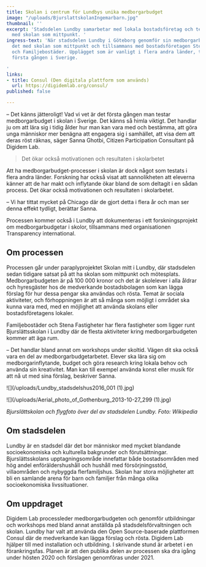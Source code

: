 ```yaml
---
title: Skolan i centrum för Lundbys unika medborgarbudget
image: "/uploads/BjurslattskolanIngemarbarn.jpg"
thumbnail: ''
excerpt: 'Stadsdelen Lundby samarbetar med lokala bostadsföretag och testar en medborgarbudget
  med skolan som mittpunkt. '
ingress-text: 'När stadsdelen Lundby i Göteborg genomför sin medborgarbudget gör man
  det med skolan som mittpunkt och tillsammans med bostadsföretagen Stena Fastigheter
  och Familjebostäder. Upplägget som är vanligt i flera andra länder, testas nu för
  första gången i Sverige.

'
links:
- title: Consul (Den digitala plattform som används)
  url: https://digidemlab.org/consul/
published: false

---
```

– Det känns jätteroligt! Vad vi vet är det första gången man testar medborgarbudget i skolan i Sverige. Det känns så himla viktigt. Det handlar ju om att lära sig i tidig ålder hur man kan vara med och bestämma, att göra unga människor mer benägna att engagera sig i samhället, att visa dem att deras röst räknas, säger Sanna Ghotbi, Citizen Participation Consultant på Digidem Lab.

> Det ökar också motivationen och resultaten i skolarbetet

Att ha medborgarbudget-processer i skolan är dock något som testats i flera andra länder. Forskning har också visat att sannolikheten att eleverna känner att de har makt och inflytande ökar bland de som deltagit i en sådan process. Det ökar också motivationen och resultaten i skolarbetet.

– Vi har tittat mycket på Chicago där de gjort detta i flera år och man ser denna effekt tydligt, berättar Sanna.

Processen kommer också i Lundby att dokumenteras i ett forskningsprojekt om medborgarbudgetar i skolor, tillsammans med organisationen Transparency international.

## Om processen

Processen går under paraplyprojektet Skolan mitt i Lundby, där stadsdelen sedan tidigare satsat på att ha skolan som mittpunkt och mötesplats. Medborgarbudgeten är på 100 000 kronor och det är skolelever i alla åldrar och hyresgäster hos de medverkande bostadsbolagen som kan lägga förslag för hur dessa pengar ska användas och rösta. Temat är sociala aktiviteter, och förhoppningen är att så många som möjligt i området ska kunna vara med, med en möjlighet att använda skolans eller bostadsföretagens lokaler.

Familjebostäder och Stena Fastigheter har flera fastigheter som ligger runt Bjurslättsskolan i Lundby där de flesta aktiviteter kring medborgarbudgeten kommer att äga rum.

– Det handlar bland annat om workshops under skoltid. Vägen dit ska också vara en del av medborgarbudgetarbetet. Elever ska lära sig om medborgarinflytande, budget och göra research kring lokala behov och använda sin kreativitet. Man kan till exempel använda konst eller musik för att nå ut med sina förslag, beskriver Sanna.

![](/uploads/Lundby_stadsdelshus2016_001 (1).jpg)

![](/uploads/Aerial_photo_of_Gothenburg_2013-10-27_299 (1).jpg)

_Bjurslättskolan och_ _flygfoto över del av stadsdelen Lundby. Foto: Wikipedia_ 

## Om stadsdelen

Lundby är en stadsdel där det bor människor med mycket blandande socioekonomiska och kulturella bakgrunder och förutsättningar. Bjurslättsskolans upptagningsområde innefattar både bostadsområden med hög andel enföräldershushåll och hushåll med försörjningsstöd, villaområden och nybyggda flerfamiljshus. Skolan har stora möjligheter att bli en samlande arena för barn och familjer från många olika socioekonomiska livssituationer.

## Om uppdraget

Digidem Lab processleder medborgarbudgeten och genomför utbildningar och workshops med bland annat anställda på stadsdelsförvaltningen och skolan. Lundby har valt att använda den Open Source-baserade plattformen Consul där de medverkande kan lägga förslag och rösta. Digidem Lab hjälper till med installation och utbildning. I skrivande stund är arbetet i en förankringsfas. Planen är att den publika delen av processen ska dra igång under hösten 2020 och förslagen genomföras under 2021.